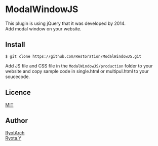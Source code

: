 # ModalWindowJS
This plugin is using jQuery that it was developed by 2014.  
Add modal window on your website.  

## Install
```
$ git clone https://github.com/Restoration/ModalWindowJS.git
```

Add JS file and CSS file in the `ModalWindowJS/production` folder to your website and copy sample code in single.html or multipul.html to your soucecode.

## Licence
[MIT](https://github.com/Restoration/ModalWindowJS/blob/master/LICENCE)

## Author
[RyotArch](https://github.com/Restoration)  
[Ryota.Y](http://developer-ryota.com)  
